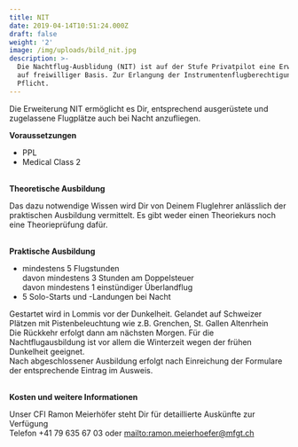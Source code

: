 ```yaml
---
title: NIT
date: 2019-04-14T10:51:24.000Z
draft: false
weight: '2'
image: /img/uploads/bild_nit.jpg
description: >-
  Die Nachtflug-Ausblidung (NIT) ist auf der Stufe Privatpilot eine Erweiterung
  auf freiwilliger Basis. Zur Erlangung der Instrumentenflugberechtigung ist sie
  Pflicht.
---
```

Die Erweiterung NIT ermöglicht es Dir, entsprechend ausgerüstete und zugelassene Flugplätze auch bei Nacht anzufliegen.

**Voraussetzungen**

* PPL
* Medical Class 2

\
**Theoretische Ausbildung**

Das dazu notwendige Wissen wird Dir von Deinem Fluglehrer anlässlich der praktischen Ausbildung vermittelt. Es gibt weder einen Theoriekurs noch eine Theorieprüfung dafür.

\
**Praktische Ausbildung**

* mindestens 5 Flugstunden\
  davon mindestens 3 Stunden am Doppelsteuer\
  davon mindestens 1 einstündiger Überlandflug
* 5 Solo-Starts und -Landungen bei Nacht

Gestartet wird in Lommis vor der Dunkelheit. Gelandet auf Schweizer Plätzen mit Pistenbeleuchtung wie z.B. Grenchen, St. Gallen Altenrhein\
Die Rückkehr erfolgt dann am nächsten Morgen. Für die Nachtflugausbildung ist vor allem die Winterzeit wegen der frühen Dunkelheit geeignet.\
Nach abgeschlossener Ausbildung erfolgt nach Einreichung der Formulare der entsprechende Eintrag im Ausweis.

\
**Kosten und weitere Informationen**

Unser CFI Ramon Meierhöfer steht Dir für detaillierte Auskünfte zur Verfügung\
Telefon +41 79 635 67 03 oder <mailto:ramon.meierhoefer@mfgt.ch>
